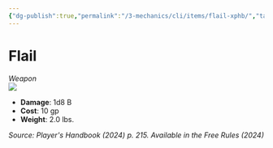 ```yaml
---
{"dg-publish":true,"permalink":"/3-mechanics/cli/items/flail-xphb/","tags":["ttrpg-cli/compendium/src/5e/xphb","ttrpg-cli/item/rarity/none","ttrpg-cli/item/weapon/martial","ttrpg-cli/item/weapon/melee"],"created":"2025-02-22T12:02:28.318-05:00","updated":"2025-02-26T17:46:13.847-05:00"}
---
```


# Flail
*Weapon*  
![](3-Mechanics/CLI/items/img/flail.webp#right)

- **Damage**: 1d8 B
- **Cost**: 10 gp
- **Weight**: 2.0 lbs.

*Source: Player's Handbook (2024) p. 215. Available in the Free Rules (2024)*